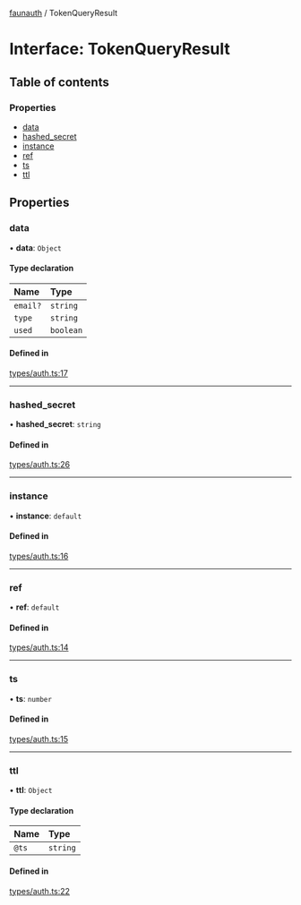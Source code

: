 [faunauth](../index.md) / TokenQueryResult

# Interface: TokenQueryResult

## Table of contents

### Properties

- [data](TokenQueryResult.md#data)
- [hashed\_secret](TokenQueryResult.md#hashed_secret)
- [instance](TokenQueryResult.md#instance)
- [ref](TokenQueryResult.md#ref)
- [ts](TokenQueryResult.md#ts)
- [ttl](TokenQueryResult.md#ttl)

## Properties

### data

• **data**: `Object`

#### Type declaration

| Name | Type |
| :------ | :------ |
| `email?` | `string` |
| `type` | `string` |
| `used` | `boolean` |

#### Defined in

[types/auth.ts:17](https://github.com/alexnitta/faunauth/blob/0b7b1e9/src/types/auth.ts#L17)

___

### hashed\_secret

• **hashed\_secret**: `string`

#### Defined in

[types/auth.ts:26](https://github.com/alexnitta/faunauth/blob/0b7b1e9/src/types/auth.ts#L26)

___

### instance

• **instance**: `default`

#### Defined in

[types/auth.ts:16](https://github.com/alexnitta/faunauth/blob/0b7b1e9/src/types/auth.ts#L16)

___

### ref

• **ref**: `default`

#### Defined in

[types/auth.ts:14](https://github.com/alexnitta/faunauth/blob/0b7b1e9/src/types/auth.ts#L14)

___

### ts

• **ts**: `number`

#### Defined in

[types/auth.ts:15](https://github.com/alexnitta/faunauth/blob/0b7b1e9/src/types/auth.ts#L15)

___

### ttl

• **ttl**: `Object`

#### Type declaration

| Name | Type |
| :------ | :------ |
| `@ts` | `string` |

#### Defined in

[types/auth.ts:22](https://github.com/alexnitta/faunauth/blob/0b7b1e9/src/types/auth.ts#L22)
